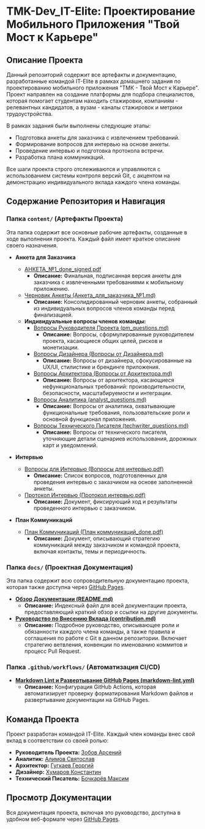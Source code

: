 # TMK-Dev_IT-Elite: Проектирование Мобильного Приложения "Твой Мост к Карьере"

## Описание Проекта

Данный репозиторий содержит все артефакты и документацию, разработанные командой IT-Elite в рамках домашнего задания по проектированию мобильного приложения "ТМК - Твой Мост к Карьере". Проект направлен на создание платформы для подбора специалистов, которая помогает студентам находить стажировки, компаниям - релевантных кандидатов, а вузам - каналы стажировок и метрики трудоустройства.

В рамках задания были выполнены следующие этапы:
*   Подготовка анкеты для заказчика с извлечением требований.
*   Формирование вопросов для интервью на основе анкеты.
*   Проведение интервью и подготовка протокола встречи.
*   Разработка плана коммуникаций.

Все шаги проекта строго отслеживаются и управляются с использованием системы контроля версий Git, с акцентом на демонстрацию индивидуального вклада каждого члена команды.

## Содержание Репозитория и Навигация

### Папка `content/` (Артефакты Проекта)

Эта папка содержит все основные рабочие артефакты, созданные в ходе выполнения проекта. Каждый файл имеет краткое описание своего назначения.

*   **Анкета для Заказчика**
    *   [АНКЕТА_№1_done_signed.pdf](https://github.com/IT-Elite-FCS245/TMK-Dev_IT-Elite/blob/main/content/questionnaire/АНКЕТА_№1_done_signed.pdf)
        *   **Описание:** Финальная, подписанная версия анкеты для заказчика с извлеченными требованиями к мобильному приложению.
    *   [Черновик Анкеты (Анкета_для_заказчика_№1.md)](https://github.com/IT-Elite-FCS245/TMK-Dev_IT-Elite/blob/main/content/questionnaire/Анкета_для_заказчика_№1.md)
        *   **Описание:** Консолидированный черновик анкеты, собранный из индивидуальных вопросов членов команды перед финализацией.
    *   **Индивидуальные вопросы членов команды:**
        *   [Вопросы Руководителя Проекта (pm_questions.md)](https://github.com/IT-Elite-FCS245/TMK-Dev_IT-Elite/blob/main/content/questionnaire/individual_questions/Вопросы%20от%20Руководителя%20Проекта.md)
            *   **Описание:** Вопросы, сформулированные руководителем проекта, касающиеся общих целей, рисков и монетизации.
        *   [Вопросы Дизайнера (Вопросы от Дизайнера.md)](https://github.com/IT-Elite-FCS245/TMK-Dev_IT-Elite/blob/main/content/questionnaire/individual_questions/Вопросы%20от%20Дизайнера.md)
            *   **Описание:** Вопросы от дизайнера, сфокусированные на UX/UI, стилистике и брендинге приложения.
        *   [Вопросы Архитектора (Вопросы от Архитектора.md)](https://github.com/IT-Elite-FCS245/TMK-Dev_IT-Elite/blob/main/content/questionnaire/individual_questions/Вопросы%20от%20Архитектора.md)
            *   **Описание:** Вопросы от архитектора, касающиеся нефункциональных требований: производительности, безопасности, масштабируемости и интеграции.
        *   [Вопросы Аналитика (analyst_questions.md)](https://github.com/IT-Elite-FCS245/TMK-Dev_IT-Elite/blob/main/content/questionnaire/individual_questions/analyst_questions.md)
            *   **Описание:** Вопросы от аналитика, охватывающие функциональные требования, пользовательские роли и основной функционал приложения.
        *   [Вопросы Технического Писателя (techwriter_questions.md)](https://github.com/IT-Elite-FCS245/TMK-Dev_IT-Elite/blob/main/content/questionnaire/individual_questions/techwriter_questions.md)
            *   **Описание:** Вопросы от технического писателя, уточняющие детали сценариев использования, дорожных карт и уведомлений.

*   **Интервью**
    *   [Вопросы для Интервью (Вопросы для интервью.pdf)](https://github.com/IT-Elite-FCS245/TMK-Dev_IT-Elite/blob/main/content/interview/Вопросы%20для%20интервью.pdf)
        *   **Описание:** Список вопросов, подготовленных для проведения интервью с заказчиком на основе заполненной анкеты.
    *   [Протокол Интервью (Протокол интервью.pdf)](https://github.com/IT-Elite-FCS245/TMK-Dev_IT-Elite/blob/main/content/interview/Протокол%20интервью.pdf)
        *   **Описание:** Документ, фиксирующий ход и результаты проведенного интервью с заказчиком.

*   **План Коммуникаций**
    *   [План Коммуникаций (План коммуникаций_done.pdf)](https://github.com/IT-Elite-FCS245/TMK-Dev_IT-Elite/blob/main/content/communication_plan/План%20коммуникаций_done.pdf)
        *   **Описание:** Документ, описывающий стратегию коммуникаций между заказчиком и командой проекта, включая контакты, темы и периодичность.

### Папка `docs/` (Проектная Документация)

Эта папка содержит всю сопроводительную документацию проекта, которая также доступна через [GitHub Pages](https://it-elite-fcs245.github.io/TMK-Dev_IT-Elite/).

*   [**Обзор Документации (README.md)**](https://github.com/IT-Elite-FCS245/TMK-Dev_IT-Elite/blob/main/docs/README.md)
    *   **Описание:** Индексный файл для всей документации проекта, предоставляющий краткий обзор и ссылки на другие документы.
*   [**Руководство по Внесению Вклада (contribution.md)**](https://github.com/IT-Elite-FCS245/TMK-Dev_IT-Elite/blob/main/docs/contribution.md)
    *   **Описание:** Подробное руководство, описывающее роли и обязанности каждого члена команды, а также правила и соглашения по работе с Git в данном репозитории. Включает стратегию ветвления, конвенции по именованию коммитов и процесс Pull Request.

### Папка `.github/workflows/` (Автоматизация CI/CD)

*   **[Markdown Lint и Развертывание GitHub Pages (markdown-lint.yml)](https://github.com/IT-Elite-FCS245/TMK-Dev_IT-Elite/blob/main/.github/workflows/markdown-lint.yml)**
    *   **Описание:** Конфигурация GitHub Actions, которая автоматизирует проверку форматирования Markdown файлов и развертывание документации на GitHub Pages.

## Команда Проекта

Проект разработан командой IT-Elite. Каждый член команды внес свой вклад в соответствии со своей ролью:

*   **Руководитель Проекта:** [Зобов Арсений](https://github.com/kAmAZ07)
*   **Аналитик:** [Алимов Святослав](https://github.com/Alimhux)
*   **Архитектор:** [Гугкаев Георгий](https://github.com/gugkaev)
*   **Дизайнер:** [Хумаров Константин](https://github.com/khumarik)
*   **Технический Писатель:** [Бочкарёв Максим](https://github.com/0kskiy)

## Просмотр Документации

Вся документация проекта, включая это руководство, доступна в удобном веб-формате через [GitHub Pages](https://it-elite-fcs245.github.io/TMK-Dev_IT-Elite/).

